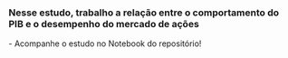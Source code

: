 <h3>Nesse estudo, trabalho a relação entre o comportamento do PIB e o desempenho do mercado de ações</h3>
- Acompanhe o estudo no Notebook do repositório!
